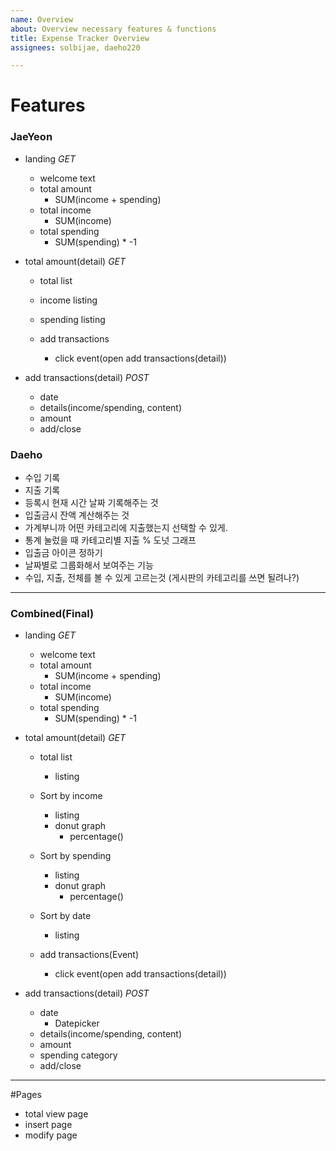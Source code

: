 ```yaml
---
name: Overview
about: Overview necessary features & functions
title: Expense Tracker Overview
assignees: solbijae, daeho220

---
```


# Features
### JaeYeon
* landing *GET*
    * welcome text
    * total amount
      * SUM(income + spending)
    * total income
      * SUM(income)
    * total spending
      * SUM(spending) * -1

* total amount(detail) *GET*
    * total list
    * income listing
    * spending listing

    * add transactions
      * click event(open add transactions(detail))

* add transactions(detail) *POST*
    * date
    * details(income/spending, content)
    * amount
    * add/close

### Daeho
* 수입 기록
* 지출 기록
* 등록시 현재 시간 날짜 기록해주는 것
* 입출금시 잔액 계산해주는 것
* 가계부니까 어떤 카테고리에 지출했는지 선택할 수 있게.
* 통계 눌렀을 때 카테고리별 지출 % 도넛 그래프
* 입출금 아이콘 정하기
* 날짜별로 그룹화해서 보여주는 기능
* 수입, 지출, 전체를 볼 수 있게 고르는것 (게시판의 카테고리를 쓰면 될려나?)
---
### Combined(Final)
* landing *GET*
    * welcome text
    * total amount
      * SUM(income + spending)
    * total income
      * SUM(income)
    * total spending
      * SUM(spending) * -1

* total amount(detail) *GET*
    * total list
      * listing
    * Sort by income
      * listing
      * donut graph
         * percentage()
    * Sort by spending
      * listing
      * donut graph
         * percentage()
    * Sort by date
      * listing 

    * add transactions(Event)
      * click event(open add transactions(detail))

* add transactions(detail) *POST*
    * date
      * Datepicker
    * details(income/spending, content)
    * amount
    * spending category
    * add/close

---
#Pages
* total view page
* insert page
* modify page
